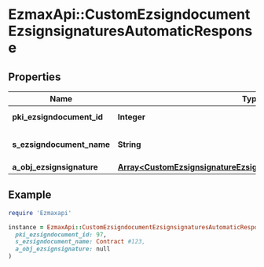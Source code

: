 # EzmaxApi::CustomEzsigndocumentEzsignsignaturesAutomaticResponse

## Properties

| Name | Type | Description | Notes |
| ---- | ---- | ----------- | ----- |
| **pki_ezsigndocument_id** | **Integer** | The unique ID of the Ezsigndocument |  |
| **s_ezsigndocument_name** | **String** | The name of the document that will be presented to Ezsignfoldersignerassociations |  |
| **a_obj_ezsignsignature** | [**Array&lt;CustomEzsignsignatureEzsignsignaturesAutomaticResponse&gt;**](CustomEzsignsignatureEzsignsignaturesAutomaticResponse.md) |  |  |

## Example

```ruby
require 'Ezmaxapi'

instance = EzmaxApi::CustomEzsigndocumentEzsignsignaturesAutomaticResponse.new(
  pki_ezsigndocument_id: 97,
  s_ezsigndocument_name: Contract #123,
  a_obj_ezsignsignature: null
)
```

